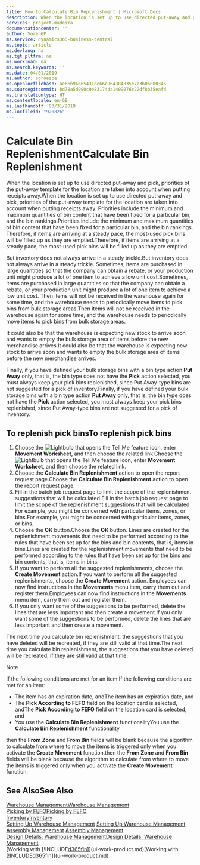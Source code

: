 ```yaml
---
title: How to Calculate Bin Replenishment | Microsoft Docs
description: When the location is set up to use directed put-away and pick, priorities of the put-away template for the location are taken into account when putting receipts away.
services: project-madeira
documentationcenter: ''
author: SorenGP
ms.service: dynamics365-business-central
ms.topic: article
ms.devlang: na
ms.tgt_pltfrm: na
ms.workload: na
ms.search.keywords: ''
ms.date: 04/01/2019
ms.author: sgroespe
ms.openlocfilehash: ae66b96665431de66e964384835e7e3b06080345
ms.sourcegitcommit: bd78a5d990c9e83174da1409076c22df8b35eafd
ms.translationtype: HT
ms.contentlocale: en-GB
ms.lasthandoff: 03/31/2019
ms.locfileid: "920826"
---
```

# <a name="calculate-bin-replenishment"></a><span data-ttu-id="b2d26-103">Calculate Bin Replenishment</span><span class="sxs-lookup"><span data-stu-id="b2d26-103">Calculate Bin Replenishment</span></span>
<span data-ttu-id="b2d26-104">When the location is set up to use directed put-away and pick, priorities of the put-away template for the location are taken into account when putting receipts away.</span><span class="sxs-lookup"><span data-stu-id="b2d26-104">When the location is set up to use directed put-away and pick, priorities of the put-away template for the location are taken into account when putting receipts away.</span></span> <span data-ttu-id="b2d26-105">Priorities include the minimum and maximum quantities of bin content that have been fixed for a particular bin, and the bin rankings.</span><span class="sxs-lookup"><span data-stu-id="b2d26-105">Priorities include the minimum and maximum quantities of bin content that have been fixed for a particular bin, and the bin rankings.</span></span> <span data-ttu-id="b2d26-106">Therefore, if items are arriving at a steady pace, the most-used pick bins will be filled up as they are emptied.</span><span class="sxs-lookup"><span data-stu-id="b2d26-106">Therefore, if items are arriving at a steady pace, the most-used pick bins will be filled up as they are emptied.</span></span>  

<span data-ttu-id="b2d26-107">But inventory does not always arrive in a steady trickle.</span><span class="sxs-lookup"><span data-stu-id="b2d26-107">But inventory does not always arrive in a steady trickle.</span></span> <span data-ttu-id="b2d26-108">Sometimes, items are purchased in large quantities so that the company can obtain a rebate, or your production unit might produce a lot of one item to achieve a low unit cost.</span><span class="sxs-lookup"><span data-stu-id="b2d26-108">Sometimes, items are purchased in large quantities so that the company can obtain a rebate, or your production unit might produce a lot of one item to achieve a low unit cost.</span></span> <span data-ttu-id="b2d26-109">Then items will not be received in the warehouse again for some time, and the warehouse needs to periodically move items to pick bins from bulk storage areas.</span><span class="sxs-lookup"><span data-stu-id="b2d26-109">Then items will not be received in the warehouse again for some time, and the warehouse needs to periodically move items to pick bins from bulk storage areas.</span></span>  

<span data-ttu-id="b2d26-110">It could also be that the warehouse is expecting new stock to arrive soon and wants to empty the bulk storage area of items before the new merchandise arrives.</span><span class="sxs-lookup"><span data-stu-id="b2d26-110">It could also be that the warehouse is expecting new stock to arrive soon and wants to empty the bulk storage area of items before the new merchandise arrives.</span></span>  

<span data-ttu-id="b2d26-111">Finally, if you have defined your bulk storage bins with a bin type action **Put Away** only, that is, the bin type does not have the **Pick** action selected, you must always keep your pick bins replenished, since Put Away-type bins are not suggested for a pick of inventory.</span><span class="sxs-lookup"><span data-stu-id="b2d26-111">Finally, if you have defined your bulk storage bins with a bin type action **Put Away** only, that is, the bin type does not have the **Pick** action selected, you must always keep your pick bins replenished, since Put Away-type bins are not suggested for a pick of inventory.</span></span>  

## <a name="to-replenish-pick-bins"></a><span data-ttu-id="b2d26-112">To replenish pick bins</span><span class="sxs-lookup"><span data-stu-id="b2d26-112">To replenish pick bins</span></span>  
1.  <span data-ttu-id="b2d26-113">Choose the ![Lightbulb that opens the Tell Me feature](media/ui-search/search_small.png "Tell me what you want to do") icon, enter **Movement Worksheet**, and then choose the related link.</span><span class="sxs-lookup"><span data-stu-id="b2d26-113">Choose the ![Lightbulb that opens the Tell Me feature](media/ui-search/search_small.png "Tell me what you want to do") icon, enter **Movement Worksheet**, and then choose the related link.</span></span>  
2.  <span data-ttu-id="b2d26-114">Choose the **Calculate Bin Replenishment** action to open the report request page.</span><span class="sxs-lookup"><span data-stu-id="b2d26-114">Choose the **Calculate Bin Replenishment** action to open the report request page.</span></span>  
3.  <span data-ttu-id="b2d26-115">Fill in the batch job request page to limit the scope of the replenishment suggestions that will be calculated.</span><span class="sxs-lookup"><span data-stu-id="b2d26-115">Fill in the batch job request page to limit the scope of the replenishment suggestions that will be calculated.</span></span> <span data-ttu-id="b2d26-116">For example, you might be concerned with particular items, zones, or bins.</span><span class="sxs-lookup"><span data-stu-id="b2d26-116">For example, you might be concerned with particular items, zones, or bins.</span></span>  
4.  <span data-ttu-id="b2d26-117">Choose the **OK** button.</span><span class="sxs-lookup"><span data-stu-id="b2d26-117">Choose the **OK** button.</span></span> <span data-ttu-id="b2d26-118">Lines are created for the replenishment movements that need to be performed according to the rules that have been set up for the bins and bin contents, that is, items in bins.</span><span class="sxs-lookup"><span data-stu-id="b2d26-118">Lines are created for the replenishment movements that need to be performed according to the rules that have been set up for the bins and bin contents, that is, items in bins.</span></span>  
5.  <span data-ttu-id="b2d26-119">If you want to perform all the suggested replenishments, choose the **Create Movement** action.</span><span class="sxs-lookup"><span data-stu-id="b2d26-119">If you want to perform all the suggested replenishments, choose the **Create Movement** action.</span></span> <span data-ttu-id="b2d26-120">Employees can now find instructions in the **Movements** menu item, carry them out and register them.</span><span class="sxs-lookup"><span data-stu-id="b2d26-120">Employees can now find instructions in the **Movements** menu item, carry them out and register them.</span></span>  
6.  <span data-ttu-id="b2d26-121">If you only want some of the suggestions to be performed, delete the lines that are less important and then create a movement.</span><span class="sxs-lookup"><span data-stu-id="b2d26-121">If you only want some of the suggestions to be performed, delete the lines that are less important and then create a movement.</span></span>  

<span data-ttu-id="b2d26-122">The next time you calculate bin replenishment, the suggestions that you have deleted will be recreated, if they are still valid at that time.</span><span class="sxs-lookup"><span data-stu-id="b2d26-122">The next time you calculate bin replenishment, the suggestions that you have deleted will be recreated, if they are still valid at that time.</span></span>  

> [!NOTE]  
>  <span data-ttu-id="b2d26-123">If the following conditions are met for an item:</span><span class="sxs-lookup"><span data-stu-id="b2d26-123">If the following conditions are met for an item:</span></span>  
>   
>  -   <span data-ttu-id="b2d26-124">The item has an expiration date, and</span><span class="sxs-lookup"><span data-stu-id="b2d26-124">The item has an expiration date, and</span></span>  
> -   <span data-ttu-id="b2d26-125">The **Pick According to FEFO** field on the location card is selected, and</span><span class="sxs-lookup"><span data-stu-id="b2d26-125">The **Pick According to FEFO** field on the location card is selected, and</span></span>  
> -   <span data-ttu-id="b2d26-126">You use the **Calculate Bin Replenishment** functionality</span><span class="sxs-lookup"><span data-stu-id="b2d26-126">You use the **Calculate Bin Replenishment** functionality</span></span>  
>   
>  <span data-ttu-id="b2d26-127">then the **From Zone** and **From Bin** fields will be blank because the algorithm to calculate from where to move the items is triggered only when you activate the **Create Movement** function.</span><span class="sxs-lookup"><span data-stu-id="b2d26-127">then the **From Zone** and **From Bin** fields will be blank because the algorithm to calculate from where to move the items is triggered only when you activate the **Create Movement** function.</span></span>  

## <a name="see-also"></a><span data-ttu-id="b2d26-128">See Also</span><span class="sxs-lookup"><span data-stu-id="b2d26-128">See Also</span></span>  
[<span data-ttu-id="b2d26-129">Warehouse Management</span><span class="sxs-lookup"><span data-stu-id="b2d26-129">Warehouse Management</span></span>](warehouse-manage-warehouse.md)  
[<span data-ttu-id="b2d26-130">Picking by FEFO</span><span class="sxs-lookup"><span data-stu-id="b2d26-130">Picking by FEFO</span></span>](warehouse-picking-by-fefo.md)  
[<span data-ttu-id="b2d26-131">Inventory</span><span class="sxs-lookup"><span data-stu-id="b2d26-131">Inventory</span></span>](inventory-manage-inventory.md)  
<span data-ttu-id="b2d26-132">[Setting Up Warehouse Management](warehouse-setup-warehouse.md)   </span><span class="sxs-lookup"><span data-stu-id="b2d26-132">[Setting Up Warehouse Management](warehouse-setup-warehouse.md)   </span></span>  
<span data-ttu-id="b2d26-133">[Assembly Management](assembly-assemble-items.md)  </span><span class="sxs-lookup"><span data-stu-id="b2d26-133">[Assembly Management](assembly-assemble-items.md)  </span></span>  
[<span data-ttu-id="b2d26-134">Design Details: Warehouse Management</span><span class="sxs-lookup"><span data-stu-id="b2d26-134">Design Details: Warehouse Management</span></span>](design-details-warehouse-management.md)  
<span data-ttu-id="b2d26-135">[Working with [!INCLUDE[d365fin](includes/d365fin_md.md)]](ui-work-product.md)</span><span class="sxs-lookup"><span data-stu-id="b2d26-135">[Working with [!INCLUDE[d365fin](includes/d365fin_md.md)]](ui-work-product.md)</span></span>
